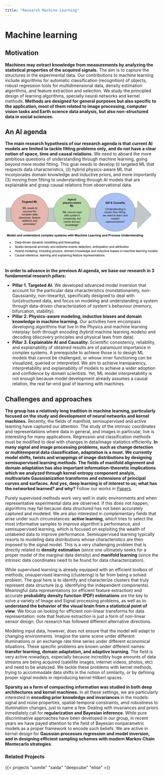```yaml
---
title: "Research Machine Learning"
---
```


# Machine learning


## Motivation

**Machines may extract knowledge from measurements by analyzing the statistical properties of the acquired signals.** The aim is to capture the structures in the experimental data. Our contributions to machine learning include algorithms for automatic classification (recognition) of objects, robust regression tools for multidimensional data, density estimation algorithms, and feature extraction and selection. We study the principled design of learning algorithms, specially neural networks and kernel methods. **Methods are designed for general purposes but also specific to the application, most of them related to image processing, computer vision tasks and Earth science data analysis, but also non-structured data in social sciences.**

## An AI agenda

**The main research hypothesis of our research agenda is that current AI models are limited to tackle fitting problems only, and do not have a clear notion of space, time and causal relations.** We need to aboard the more ambitious questions of understanding through machine learning, going beyond mere model fitting. This goal needs to develop (i) targeted ML that respects data characteristics, (ii) hybrid physics-aware ML that incorporates domain knowledge and inductive priors, and more importantly (3) moving from fitting to understanding through AI models that are explainable and grasp causal relations from observational data.

<div class="image_ml_c">
<img src="img/philosophy_balls.webp" style=" display: block; margin: auto" class="image_ml"></img>
</div>
<br>

**In order to advance in the previous AI agenda, we base our research in 3 fundamental research pillars:**

- **Pillar 1. Targeted AI.** We developed advanced model inversion that account for the particular data characteristics (nonstationariety, non-Gaussianity, non-linearity), specifically designed to deal with (un)structured data, and focus on modeling and understanding a system through data-driven characterization of system's behaviour (memory, bifurcation, stability).
- **Pillar 2. Physics-aware modeling, inductive biases and domain knowledge in machine learning.** Our activities here encompass developing algorithms that live in the Physics and machine learning interplay: both through encoding (hybrid machine learning models) and decoding (discovery principles and physical laws from data).
- **Pillar 3. Explainable AI and Causality.** Scientific consistency, reliability, and explainability of obtained results are of paramount importance in complex systems. A prerequisite to achieve those is to design ML models that cannot be challenged, or whose inner functioning can be visualized, queried or interpreted. We aim to achieve transparency, interpretability and explainability of models to achieve a wider adoption and confidence by domain scientists. Yet, ML model interpretability is not enough because model development already assumes a causal relation, the real far-end goal of learning with machines.

## Challenges and approaches

**The group has a relatively long tradition in machine learning, particularly focused on the study and development of neural networks and kernel machines.** Recently, the fields of manifold, semisupervised and active learning have captured our attention. The study of the intrinsic coordinates and representations where data in general, and images in particular, live is interesting for many applications. Regression and classification methods must be modified to deal with changes in data/image statistics efficiently. **In many signal and image processing problems, such as change detection or multitemporal data classification, adaptation is a must. We currently model shifts, twists and wrappings of image distributions by designing semisupervised learning methods. The fields of manifold alignment and domain adaptation has also important information-theoretic implications which we analyzed through kernel entropy component analyis, multivariate Gaussianization transforms and extensions of principal curves and surfaces. And yes, deep learning is of interest to us; what has the networked learned? and why?** Follow our works in [Papers](papers.html).

Purely supervised methods work very well in static environments and when representative experimental data are observed. If this does not happen, algorithms may fail because data structured has not been accurately captured and modeled. We are also interested in complementary fields that arise under such circumstances: **active learning**, which tries to select the most informative samples to improve algorithm's performance, and semisupervised learning, which is focused on exploiting the wealth of unlabeled data to improve performance. Semisupervised learning typically resorts to modeling data distributions whose characteristics are then imposed to the signal model. This is a very challenging problem that is directly related to **density estimation** (since one ultimately seeks for a proper model of the marginal data density) and **manifold learning** (since the intrinsic data coordinates need to be found for data characterization).

While supervised learning is already equipped with an efficient toolbox of methods, unsupervised learning (clustering) is far from being a solved problem. The goal here is to identify and characterize clusters that truly represent data structure (e.g. identifying the independent components). Meaningful data representations (or efficient feature extraction) and accurate **probability density function (PDF) estimations** are the key to solve a variety of Image and Signal processing problems, as well as to **understand the behavior of the visual brain from a statistical point of view**. We focus on looking for efficient non-linear transforms for data representation: note that feature extraction is just a form of non-linear sensor design. Our research has followed different alternative directions.

Modeling input data, however, does not ensure that the model will adapt to changing environments. Imagine the same scene under different illuminations or an exchange rate time series under different economical situations. These specific problems are known under different names: **transfer learning, domain adaptation, and adaptive learning**. The field is very active nowadays, especially because incredibly huge amounts of data streams are being acquired (satellite images, internet videos, photos, etc) and need to be analyzed. We tackle these problems with kernel methods, trying to accommodate data shifts in the notion of similarity, or by defining proper signal models in reproducing kernel Hilbert spaces.

**Sparsity as a form of compacting information was studied in both deep architectures and kernel machines.** In all these settings, we are particularly interested in **encoding prior knowledge and invariances** in the models: signal and noise properties, spatial-temporal constraints, amd robustness to illumination changes, just to name a few. Dealing with invariances and priors inmediately call for **regularization and Bayesian inference**. While pure discriminative approaches have been developed in our group, in recent years we have payed attention to the field of Bayesian nonparametric models as a proper framework to encode such beliefs. We are active in kernel design for **Gaussian processes regression and model inversion, and in designing efficient sampling schemes with modern Markov Chain Montecarlo strategies**.


### Related Projects 


{{< projects "usmile" "xaida" "deepcube" "elise" >}}


<style>
  .image_ml{
    width:800px;
  }

@media (max-width: 767px) {
  .image_ml_c {
    max-width: 100%;
    height: auto;
    overflow-x: auto;
  }

  .image_ml{
    width:500px;
  }


}

</style>